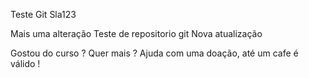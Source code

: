 
Teste Git
Sla123


Mais uma alteração
Teste de repositorio git
Nova atualização

Gostou do curso ? Quer mais ? Ajuda com uma doação, até um cafe é válido !

